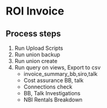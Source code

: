 # ROI Invoice

## Process steps

<ol>
    <li>Run Upload Scripts</li>
    <li>Run union backup</li>
    <li>Run union create</li>
    <li>Run query on views, Export to csv
        <ul>
            <li>invoice_summary_bb,siro,talk</li>
            <li>Cost assurance BB, talk</li>
            <li>Connections check</li>
            <li>BB, Talk Investigations</li>
            <li>NBI Rentals Breakdown</li>
        </ul>
    </li>
</ol>